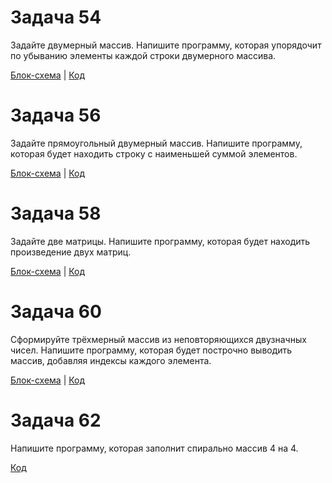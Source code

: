 # Задача 54
Задайте двумерный массив. Напишите программу, которая упорядочит по убыванию элементы каждой строки двумерного массива.

[Блок-схема](ex54/diag54.png)  |  [Код](ex54/Program.cs)

# Задача 56
Задайте прямоугольный двумерный массив. Напишите программу, которая будет находить строку с наименьшей суммой элементов.

[Блок-схема](ex56/diag56.png)  |  [Код](ex56/Program.cs)

# Задача 58
Задайте две матрицы. Напишите программу, которая будет находить произведение двух матриц.

[Блок-схема](ex58/diag58.png)  |  [Код](ex58/Program.cs)

# Задача 60
Сформируйте трёхмерный массив из неповторяющихся двузначных чисел. Напишите программу, которая будет построчно выводить массив, добавляя индексы каждого элемента.

[Блок-схема](ex60/diag60.png)  |  [Код](ex60/Program.cs)

# Задача 62
Напишите программу, которая заполнит спирально массив 4 на 4.

[Код](ex62/Program.cs)